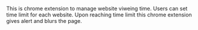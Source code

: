 This is chrome extension to manage website viweing time. Users can set time limit for each website. Upon reaching time limit this chrome extension gives alert and blurs the page.

